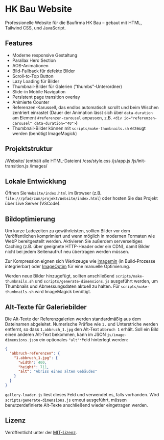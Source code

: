 # HK Bau Website

Professionelle Website für die Baufirma HK Bau – gebaut mit HTML, Tailwind CSS, und JavaScript.

## Features
- Moderne responsive Gestaltung
- Parallax Hero Section
- AOS-Animationen
- Bild-Fallback für defekte Bilder
- Scroll-to-Top Button
- Lazy Loading für Bilder
- Thumbnail-Bilder für Galerien ("thumbs"-Unterordner)
- Slide-in Mobile Navigation
- Persistent page transition overlay
- Animierte Counter
- Referenzen-Karussell, das endlos automatisch scrollt und beim Wischen zentriert einrastet
  (Dauer der Animation lässt sich über `data-duration` am Element `#referenzen-carousel` anpassen,
  z.B. `<div id="referenzen-carousel" data-duration="40">`)
- Thumbnail-Bilder können mit `scripts/make-thumbnails.sh` erzeugt werden (benötigt ImageMagick)

## Projektstruktur
/Website/ (enthält alle HTML-Dateien)
/css/style.css
/js/app.js
/js/init-transition.js
/images/

## Lokale Entwicklung
Öffnen Sie `Website/index.html` im Browser (z.B. `file:///pfad/zum/projekt/Website/index.html`) oder hosten Sie das Projekt über Live Server (VSCode).

## Bildoptimierung
Um kurze Ladezeiten zu gewährleisten, sollten Bilder vor dem Veröffentlichen komprimiert und
wenn möglich in modernen Formaten wie WebP bereitgestellt werden. Aktivieren Sie
außerdem serverseitiges Caching (z.B. über geeignete HTTP-Header oder ein CDN), damit
Bilder nicht bei jedem Seitenaufruf neu übertragen werden müssen.

Zur Kompression eignen sich Werkzeuge wie
[imagemin](https://github.com/imagemin/imagemin) (in Build-Prozesse integrierbar) oder
[ImageOptim](https://imageoptim.com) für eine manuelle Optimierung.

Werden neue Bilder hinzugefügt, sollten anschließend `scripts/make-thumbnails.sh`
und `scripts/generate-dimensions.js` ausgeführt werden, um Thumbnails und
Abmessungsdaten aktuell zu halten. Für `scripts/make-thumbnails.sh` wird
ImageMagick benötigt.

## Alt-Texte für Galeriebilder
Die Alt-Texte der Referenzgalerien werden standardmäßig aus dem Dateinamen
abgeleitet. Numerische Präfixe wie `1.` und Unterstriche werden entfernt, so dass
`1.abbruch_1.jpg` den Alt-Text `abbruch 1` erhält. Soll ein Bild einen anderen
Alt-Text bekommen, kann im JSON `js/image-dimensions.json` ein optionales
`"alt"`-Feld hinterlegt werden:

```json
{
  "abbruch-referenzen": {
    "1.abbruch_1.jpg": {
      "width": 400,
      "height": 711,
      "alt": "Abriss eines alten Gebäudes"
    }
  }
}
```

`gallery-loader.js` liest dieses Feld und verwendet es, falls vorhanden. Wird
`scripts/generate-dimensions.js` erneut ausgeführt, müssen benutzerdefinierte
Alt-Texte anschließend wieder eingetragen werden.

## Lizenz
Veröffentlicht unter der [MIT-Lizenz](LICENSE).
